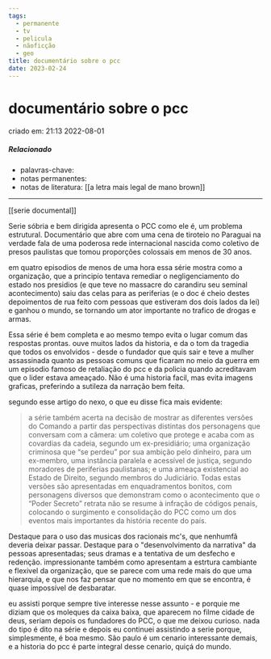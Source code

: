 ```yaml
---
tags:
  - permanente
  - tv
  - pelicula
  - nãoficção
  - geo
title: documentário sobre o pcc
date: 2023-02-24
---
```

# documentário sobre o pcc
criado em: 21:13 2022-08-01

##### Relacionado
- palavras-chave: 
- notas permanentes: 
- notas de literatura: [[a letra mais legal de mano brown]]

---

[[serie documental]] 

Serie sóbria e bem dirigida apresenta o PCC como ele é, um problema estrutural.
Documentário que abre com uma cena de tiroteio no Paraguai na verdade fala de uma poderosa rede internacional nascida como coletivo de presos paulistas que tomou proporções colossais em menos de 30 anos.

em quatro episodios de menos de uma hora essa série mostra como a organização, que a principío tentava remediar o negligenciamento do estado nos presidios (e que teve no massacre do carandiru seu seminal acontecimento) saiu das celas para as periferias (e o doc é cheio destes depoimentos de rua feito com pessoas que estiveram dos dois lados da lei) e ganhou o mundo, se tornando um ator importante no trafico de drogas e armas.

Essa série é bem completa e ao mesmo tempo evita o lugar comum das respostas prontas. ouve muitos lados da historia, e da o tom da tragedia que todos os envolvidos - desde o fundador que quis sair e teve a mulher assassinada quanto as pessoas comuns que ficaram no meio da guerra em um episodio famoso de retaliação do pcc e da policia quando acreditavam que o lider estava ameaçado. Não é uma historia facil, mas evita imagens graficas, preferindo a sutileza da narração bem feita.

segundo esse artigo do nexo, o que eu disse fica mais evidente:

>a série também acerta na decisão de mostrar as diferentes versões do Comando a partir das perspectivas distintas dos personagens que conversam com a câmera: um coletivo que protege e acaba com as covardias da cadeia, segundo um ex-presidiário; uma organização criminosa que “se perdeu” por sua ambição pelo dinheiro, para um ex-membro, uma instância paralela e acessível de justiça, segundo moradores de periferias paulistanas; e uma ameaça existencial ao Estado de Direito, segundo membros do Judiciário. Todas estas versões são apresentadas em enquadramentos bonitos, com personagens diversos que demonstram como o acontecimento que o “Poder Secreto” retrata não se resume à infração de códigos penais, colocando o surgimento e consolidação do PCC como um dos eventos mais importantes da história recente do país.

Destaque para o uso das musicas dos racionais mc's, que nenhumfã deveria deixar passar. Destaque para o "desenvolvimento da narrativa" da pessoas apresentadas; seus dramas e a tentativa de um desfecho e redenção. impressionante também como apresentam a estrtura cambiante e flexivel da organização, que se parece com uma rede mais do que uma hierarquia, e que nos faz pensar que no momento em que se encontra, é quase impossível de desbaratar.

eu assisti porque sempre tive interesse nesse assunto - e porquie me diziam que os moleques da caixa baixa, que aparecem no filme cidade de deus, seriam depois os fundadores do PCC, o que me deixou curioso. nada do tipo é dito na série e depois eu continuei assistindo a serie porque, simplesmente, é boa mesmo. São paulo é um cenario interessante demais, e a historia do pcc é parte integral desse cenario, quiçá do mundo.
